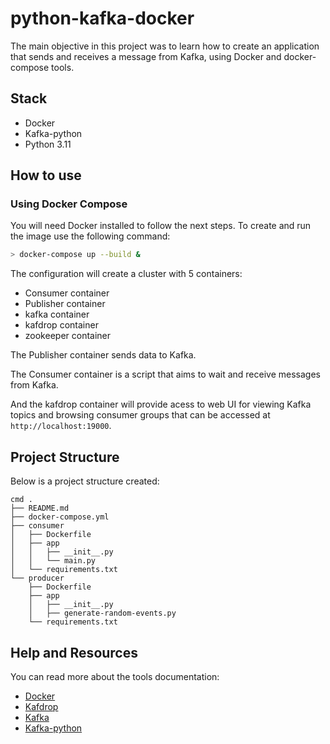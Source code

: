 # python-kafka-docker
The main objective in this project was to learn how to create an application that sends and receives a message from Kafka, using Docker and docker-compose tools.

## Stack

- Docker
- Kafka-python
- Python 3.11

## How to use

### Using Docker Compose 
You will need Docker installed to follow the next steps. To create and run the image use the following command:

```bash
> docker-compose up --build &
```

The configuration will create a cluster with 5 containers:

- Consumer container
- Publisher container
- kafka container
- kafdrop container
- zookeeper container

The Publisher container sends data to Kafka.

The Consumer container is a script that aims to wait and receive messages from Kafka.

And the kafdrop container will provide acess to  web UI for viewing Kafka topics and browsing consumer groups that can be accessed at `http://localhost:19000`.


## Project Structure
Below is a project structure created:

```
cmd .
├── README.md
├── docker-compose.yml
├── consumer
│   ├── Dockerfile
│   ├── app
│   │   ├── __init__.py
│   │   └── main.py
│   └── requirements.txt
└── producer
    ├── Dockerfile
    ├── app
    │   ├── __init__.py
    │   ├── generate-random-events.py
    └── requirements.txt
```



## Help and Resources
You can read more about the tools documentation:

- [Docker](https://docs.docker.com/get-started/overview/)
- [Kafdrop](https://github.com/obsidiandynamics/kafdrop)
- [Kafka](https://kafka.apache.org)
- [Kafka-python](https://kafka-python.readthedocs.io/en/master/)